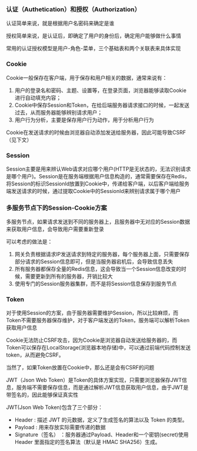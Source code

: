 ### 认证（Authetication）和授权（Authorization）

认证简单来说，就是根据用户名密码来确定是谁

授权简单来说，是认证后，即确定了用户的身份后，确定用户能够做什么事情

常用的认证授权模型是用户-角色-菜单，三个基础表和两个关联表来具体实现



### Cookie

Cookie一般保存在客户端，用于保存和用户相关的数据，通常来说有：
1. 用户的登录名和密码、主题、设置等，在登录页面，浏览器能够读取Cookie进行自动填充内容；
2. Cookie中保存Session和Token，在给后端服务器请求接口的时候，一起发送过去，从而服务器能够辨别请求用户；
3. 用户行为分析，主要是保存用户行为动作，用于分析用户行为

Cookie在发送请求的时候由浏览器自动添加发送给服务器，因此可能导致CSRF（见下文）

### Session

Session主要是用来辨认Web请求对应哪个用户(HTTP是无状态的，无法识别请求是哪个用户)。Session是在服务端根据用户信息构造的，通常需要保存在Redis，将Session的标识SessionId放置到Cookie中，传递给客户端，以后客户端给服务端发送请求的时候，通过提取Cookie中的SessionId来辨别请求属于哪个用户

### 多服务节点下的Session-Cookie方案

多服务节点，如果请求发送到不同的服务器上，且服务器中无对应的Session数据来获取用户信息，会导致用户需要重新登录

可以考虑的做法是：

1.  网关负责根据请求IP发送请求到特定的服务器，每个服务器上面，只需要保存部分请求的Session信息即可，但是当服务器宕机后，会导致信息丢失
2.  所有服务器都保存全量的Redis信息，这会导致当一个Session信息改变的时候，需要更新到所有的服务器，开销比较大
3.  使用专门的Session服务器集群，而不是将Session信息保存到服务节点

### Token

对于使用Session的方案，由于服务器需要维护Session，所以比较麻烦，而Token不需要服务器保存维护，对于客户端发送的Token，服务端可以解析Token获取用户信息

Cookie无法防止CSRF攻击，因为Cookie是浏览器自动发送给服务器的，而Token可以保存在LocalStorage(浏览器本地存储)中，可以通过前端代码控制发送token，从而避免CSRF。

当然了，如果Token放置在Cookie中，那么还是会有CSRF的问题

JWT（Json Web Token）是Token的具体方案实现，只需要浏览器保存JWT信息，服务端不需要保存信息，而是通过解析JWT信息获取用户信息，由于JWT是带签名的，因此能够保证真实性

JWT(Json Web Token)包含了三个部分：

- Header : 描述 JWT 的元数据，定义了生成签名的算法以及 Token 的类型。
- Payload : 用来存放实际需要传递的数据
- Signature（签名） ：服务器通过Payload、Header和一个密钥(secret)使用 Header 里面指定的签名算法（默认是 HMAC SHA256）生成。

































